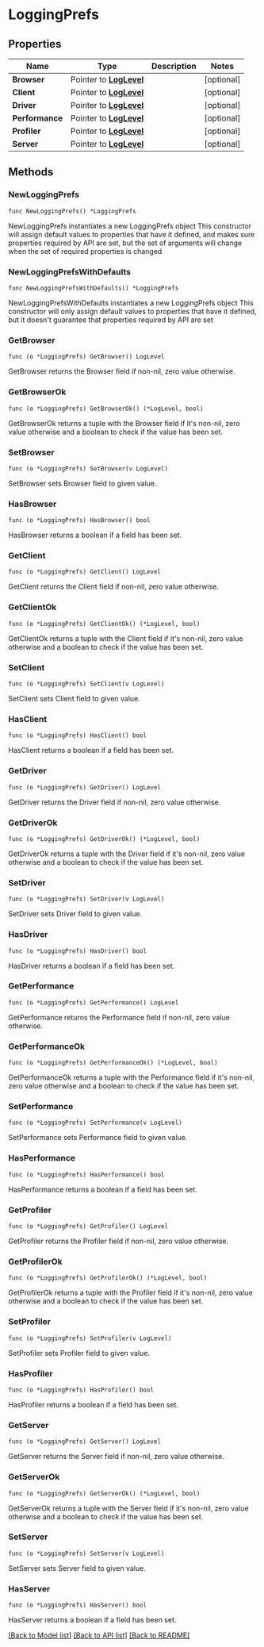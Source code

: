 # LoggingPrefs

## Properties

Name | Type | Description | Notes
------------ | ------------- | ------------- | -------------
**Browser** | Pointer to [**LogLevel**](LogLevel.md) |  | [optional] 
**Client** | Pointer to [**LogLevel**](LogLevel.md) |  | [optional] 
**Driver** | Pointer to [**LogLevel**](LogLevel.md) |  | [optional] 
**Performance** | Pointer to [**LogLevel**](LogLevel.md) |  | [optional] 
**Profiler** | Pointer to [**LogLevel**](LogLevel.md) |  | [optional] 
**Server** | Pointer to [**LogLevel**](LogLevel.md) |  | [optional] 

## Methods

### NewLoggingPrefs

`func NewLoggingPrefs() *LoggingPrefs`

NewLoggingPrefs instantiates a new LoggingPrefs object
This constructor will assign default values to properties that have it defined,
and makes sure properties required by API are set, but the set of arguments
will change when the set of required properties is changed

### NewLoggingPrefsWithDefaults

`func NewLoggingPrefsWithDefaults() *LoggingPrefs`

NewLoggingPrefsWithDefaults instantiates a new LoggingPrefs object
This constructor will only assign default values to properties that have it defined,
but it doesn't guarantee that properties required by API are set

### GetBrowser

`func (o *LoggingPrefs) GetBrowser() LogLevel`

GetBrowser returns the Browser field if non-nil, zero value otherwise.

### GetBrowserOk

`func (o *LoggingPrefs) GetBrowserOk() (*LogLevel, bool)`

GetBrowserOk returns a tuple with the Browser field if it's non-nil, zero value otherwise
and a boolean to check if the value has been set.

### SetBrowser

`func (o *LoggingPrefs) SetBrowser(v LogLevel)`

SetBrowser sets Browser field to given value.

### HasBrowser

`func (o *LoggingPrefs) HasBrowser() bool`

HasBrowser returns a boolean if a field has been set.

### GetClient

`func (o *LoggingPrefs) GetClient() LogLevel`

GetClient returns the Client field if non-nil, zero value otherwise.

### GetClientOk

`func (o *LoggingPrefs) GetClientOk() (*LogLevel, bool)`

GetClientOk returns a tuple with the Client field if it's non-nil, zero value otherwise
and a boolean to check if the value has been set.

### SetClient

`func (o *LoggingPrefs) SetClient(v LogLevel)`

SetClient sets Client field to given value.

### HasClient

`func (o *LoggingPrefs) HasClient() bool`

HasClient returns a boolean if a field has been set.

### GetDriver

`func (o *LoggingPrefs) GetDriver() LogLevel`

GetDriver returns the Driver field if non-nil, zero value otherwise.

### GetDriverOk

`func (o *LoggingPrefs) GetDriverOk() (*LogLevel, bool)`

GetDriverOk returns a tuple with the Driver field if it's non-nil, zero value otherwise
and a boolean to check if the value has been set.

### SetDriver

`func (o *LoggingPrefs) SetDriver(v LogLevel)`

SetDriver sets Driver field to given value.

### HasDriver

`func (o *LoggingPrefs) HasDriver() bool`

HasDriver returns a boolean if a field has been set.

### GetPerformance

`func (o *LoggingPrefs) GetPerformance() LogLevel`

GetPerformance returns the Performance field if non-nil, zero value otherwise.

### GetPerformanceOk

`func (o *LoggingPrefs) GetPerformanceOk() (*LogLevel, bool)`

GetPerformanceOk returns a tuple with the Performance field if it's non-nil, zero value otherwise
and a boolean to check if the value has been set.

### SetPerformance

`func (o *LoggingPrefs) SetPerformance(v LogLevel)`

SetPerformance sets Performance field to given value.

### HasPerformance

`func (o *LoggingPrefs) HasPerformance() bool`

HasPerformance returns a boolean if a field has been set.

### GetProfiler

`func (o *LoggingPrefs) GetProfiler() LogLevel`

GetProfiler returns the Profiler field if non-nil, zero value otherwise.

### GetProfilerOk

`func (o *LoggingPrefs) GetProfilerOk() (*LogLevel, bool)`

GetProfilerOk returns a tuple with the Profiler field if it's non-nil, zero value otherwise
and a boolean to check if the value has been set.

### SetProfiler

`func (o *LoggingPrefs) SetProfiler(v LogLevel)`

SetProfiler sets Profiler field to given value.

### HasProfiler

`func (o *LoggingPrefs) HasProfiler() bool`

HasProfiler returns a boolean if a field has been set.

### GetServer

`func (o *LoggingPrefs) GetServer() LogLevel`

GetServer returns the Server field if non-nil, zero value otherwise.

### GetServerOk

`func (o *LoggingPrefs) GetServerOk() (*LogLevel, bool)`

GetServerOk returns a tuple with the Server field if it's non-nil, zero value otherwise
and a boolean to check if the value has been set.

### SetServer

`func (o *LoggingPrefs) SetServer(v LogLevel)`

SetServer sets Server field to given value.

### HasServer

`func (o *LoggingPrefs) HasServer() bool`

HasServer returns a boolean if a field has been set.


[[Back to Model list]](../README.md#documentation-for-models) [[Back to API list]](../README.md#documentation-for-api-endpoints) [[Back to README]](../README.md)


